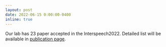 ```yaml
---
layout: post
date: 2022-06-15 0:00:00-0400
inline: true
---
```


Our lab has 23 paper accepted in the Interspeech2022. Detailed list will be available in <a href="https://shinjiwlab.github.io/publications/">publication page</a>.
